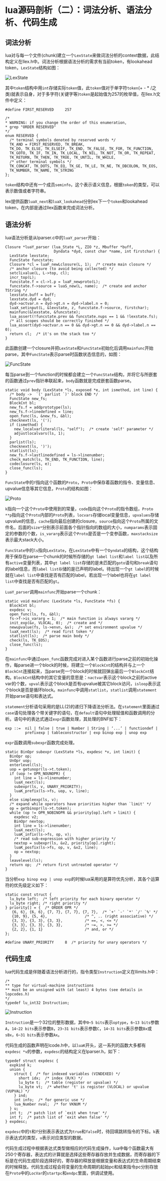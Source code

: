 lua源码剖析（二）：词法分析、语法分析、代码生成
===============================================

词法分析
--------

lua对与每一个文件(chunk)建立一个`LexState`来做词法分析的context数据，此结构定义在llex.h中。词法分析根据语法分析的需求有当前token，有lookahead token，`LexState`结构如图：

![LexState](/images/lexstate.jpeg)

其中`token`结构中用`int`存储实际`token`值，此`token`值对于单字符`token`(+ - * /之类)就表示自身，对于多字符(关键字等)`token`是起始值为257的枚举值，在llex.h文件中定义：

    #define FIRST_RESERVED     257

    /*
    * WARNING: if you change the order of this enumeration,
    * grep "ORDER RESERVED"
    */
    enum RESERVED {
      /* terminal symbols denoted by reserved words */
      TK_AND = FIRST_RESERVED, TK_BREAK,
      TK_DO, TK_ELSE, TK_ELSEIF, TK_END, TK_FALSE, TK_FOR, TK_FUNCTION,
      TK_GOTO, TK_IF, TK_IN, TK_LOCAL, TK_NIL, TK_NOT, TK_OR, TK_REPEAT,
      TK_RETURN, TK_THEN, TK_TRUE, TK_UNTIL, TK_WHILE,
      /* other terminal symbols */
      TK_CONCAT, TK_DOTS, TK_EQ, TK_GE, TK_LE, TK_NE, TK_DBCOLON, TK_EOS,
      TK_NUMBER, TK_NAME, TK_STRING
    };

`token`结构中还有一个成员`seminfo`，这个表示语义信息，根据`token`的类型，可以表示数值或者字符串。

lex提供函数`luaX_next`和`luaX_lookahead`分别lex下一个`token`和lookahead token，在内部是通过llex函数来完成词法分析。

语法分析
--------

lua语法分析是从lparser.c中的`luaY_parser`开始：

    Closure *luaY_parser (lua_State *L, ZIO *z, Mbuffer *buff,
                          Dyndata *dyd, const char *name, int firstchar) {
      LexState lexstate;
      FuncState funcstate;
      Closure *cl = luaF_newLclosure(L, 1);  /* create main closure */
      /* anchor closure (to avoid being collected) */
      setclLvalue(L, L->top, cl);
      incr_top(L);
      funcstate.f = cl->l.p = luaF_newproto(L);
      funcstate.f->source = luaS_new(L, name);  /* create and anchor TString */
      lexstate.buff = buff;
      lexstate.dyd = dyd;
      dyd->actvar.n = dyd->gt.n = dyd->label.n = 0;
      luaX_setinput(L, &lexstate, z, funcstate.f->source, firstchar);
      mainfunc(&lexstate, &funcstate);
      lua_assert(!funcstate.prev && funcstate.nups == 1 && !lexstate.fs);
      /* all scopes should be correctly finished */
      lua_assert(dyd->actvar.n == 0 && dyd->gt.n == 0 && dyd->label.n == 0);
      return cl;  /* it's on the stack too */
    }

此函数创建一个closure并把`LexState`和`FuncState`初始化后调用`mainfunc`开始parse，其中`FuncState`表示parse时函数状态信息的，如图：

![FuncState](/images/funcstate.jpeg)

每当parse到一个function的时候都会建立一个`FuncState`结构，并将它与所嵌套的函数通过`prev`指针串联起来，`body`函数就是完成嵌套函数parse。

    static void body (LexState *ls, exposed *e, int ismethod, int line) {
      /* body ->  `(' parlist `)' block END */
      FuncState new_fs;
      BlockCnt bl;
      new_fs.f = addprototype(ls);
      new_fs.f->linedefined = line;
      open_func(ls, &new_fs, &bl);
      checknext(ls, '(');
      if (ismethod) {
        new_localvarliteral(ls, "self");  /* create 'self' parameter */
        adjustlocalvars(ls, 1);
      }
      parlist(ls);
      checknext(ls, ')');
      statlist(ls);
      new_fs.f->lastlinedefined = ls->linenumber;
      check_match(ls, TK_END, TK_FUNCTION, line);
      codeclosure(ls, e);
      close_func(ls);
    }

`FuncState`中的`f`指向这个函数的`Proto`，`Proto`中保存着函数的指令、变量信息、upvalue信息等其它信息，`Proto`的结构如图：

![Proto](/images/proto.jpeg)

`k`指向一个这个`Proto`中使用到的常量，`code`指向这个`Proto`的指令数组，`Proto **p`指向这个`Proto`内部的`Proto`列表，`locvars`存储local变量信息，`upvalues`存储upvalue的信息，`cache`指向最后创建的closure，`source`指向这个`Proto`所属的文件名，后面的`size*`分别表示前面各个指针指向的数组的大小，`numparams`表示固定的参数的个数，`is_vararg`表示这个`Proto`是否是一个变参函数，`maxstacksize`表示最大stack大小。

`FuncState`中的`ls`指向`LexState`，在`LexState`中有一个`Dyndata`的结构，这个结构用于保存在parse一个chunk的时候所存储的`gt label list`和`label list`以及所有`active`变量列表，其中`gt label list`存储的是未匹配的`goto`语句和`break`语句的label信息，而`label list存`储的是已声明的label。待出现一个`gt label`的时候就在`label list`中查找是否有匹配的label，若出现一个label也将在`gt label list`中查找是否有匹配的`gt`。

`LuaY_parser`调用`mainfunc`开始parse一个chunk：

    static void mainfunc (LexState *ls, FuncState *fs) {
      BlockCnt bl;
      expdesc v;
      open_func(ls, fs, &bl);
      fs->f->is_vararg = 1;  /* main function is always vararg */
      init_exp(&v, VLOCAL, 0);  /* create and */
      newupvalue(fs, ls->envn, &v);  /* set environment upvalue */
      luaX_next(ls);  /* read first token */
      statlist(ls);  /* parse main body */
      check(ls, TK_EOS);
      close_func(ls);
    }

在`mainfunc`中通过`open_func`函数完成对进入某个函数进行parse之前的初始化操作，每parse进一个block的时候，将建立一个`BlockCnt`的结构并与上一个`BlockCnt`连接起来，当parse完一个block的时候就回弹出最后一个`BlockCnt`结构。`BlockCnt`结构中的其它变量的意思是：`nactvar`表示这个block之前的active var的个数，`upval`表示这个block是否有upvalue被其它block访问，`isloop`表示这个block是否是循环block。`mainfunc`中调用`statlist`，`statlist`调用`statement`开始parse语句和表达式。

`statement`分析语句采用的是LL(2)的递归下降语法分析法。在`statement`里面通过`case`语句处理各个带关键字的语句，在`default`语句中处理赋值和函数调用的分析。语句中的表达式通过`expr`函数处理，其处理的BNF如下：

    exp ::=  nil | false | true | Number | String | ‘...’ | functiondef |
             prefixexp | tableconstructor | exp binop exp | unop exp

`expr`函数调用`subexpr`函数完成处理。

    static BinOpr subexpr (LexState *ls, expdesc *v, int limit) {
      BinOpr op;
      UnOpr uop;
      enterlevel(ls);
      uop = getunopr(ls->t.token);
      if (uop != OPR_NOUNOPR) {
        int line = ls->linenumber;
        luaX_next(ls);
        subexpr(ls, v, UNARY_PRIORITY);
        luaK_prefix(ls->fs, uop, v, line);
      }
      else simpleexp(ls, v);
      /* expand while operators have priorities higher than `limit' */
      op = getbinopr(ls->t.token);
      while (op != OPR_NOBINOPR && priority[op].left > limit) {
        expdesc v2;
        BinOpr nextop;
        int line = ls->linenumber;
        luaX_next(ls);
        luaK_infix(ls->fs, op, v);
        /* read sub-expression with higher priority */
        nextop = subexpr(ls, &v2, priority[op].right);
        luaK_posfix(ls->fs, op, v, &v2, line);
        op = nextop;
      }
      leavelevel(ls);
      return op;  /* return first untreated operator */
    }

当分析`exp binop exp | unop exp`的时候lua采用的是算符优先分析，其各个运算符的优先级定义如下：

    static const struct {
      lu_byte left;  /* left priority for each binary operator */
      lu_byte right; /* right priority */
    } priority[] = {  /* ORDER OPR */
       {6, 6}, {6, 6}, {7, 7}, {7, 7}, {7, 7},  /* `+' `-' `*' `/' `%' */
       {10, 9}, {5, 4},                 /* ^, .. (right associative) */
       {3, 3}, {3, 3}, {3, 3},          /* ==, <, <= */
       {3, 3}, {3, 3}, {3, 3},          /* ~=, >, >= */
       {2, 2}, {1, 1}                   /* and, or */
    };

    #define UNARY_PRIORITY     8  /* priority for unary operators */

代码生成
--------

lua代码生成是伴随着语法分析进行的，指令类型`Instruction`定义在llimits.h中：

    /*
    ** type for virtual-machine instructions
    ** must be an unsigned with (at least) 4 bytes (see details in lopcodes.h)
    */
    typedef lu_int32 Instruction;

![Instruction](/images/instruction.jpeg)

`Instruction`是一个32位的整形数据，其中`0~5 bits`表示`optype`，`6~13 bits`参数`A`，`14~22 bits`表示参数`B`，`23~31 bits`表示参数`C`，`14~31 bits`表示参数`Bx`或`sBx`，`6~31 bits`表示参数`Ax`。

代码生成的函数声明在lcode.h中，以`luaK`开头，这一系列的函数大多都有`expdesc *v`的参数，`expdesc`的结构定义在lparser.h，如下：

    typedef struct expdesc {
      expkind k;
      union {
        struct {  /* for indexed variables (VINDEXED) */
          short idx;  /* index (R/K) */
          lu_byte t;  /* table (register or upvalue) */
          lu_byte vt;  /* whether 't' is register (VLOCAL) or upvalue (VUPVAL) */
        } ind;
        int info;  /* for generic use */
        lua_Number nval;  /* for VKNUM */
      } u;
      int t;  /* patch list of `exit when true' */
      int f;  /* patch list of `exit when false' */
    } expdesc;

`expdesc`中的`t`和`f`分别表示表达式为`true`和`false`时，待回填跳转指令的下标。`k`表示表达式的类型，`u`表示对应类型的数据。

代码生成过程中根据表达式类型做相应的代码生成操作，lua中每个函数最大有250个寄存器，表达式的计算就是选择这些寄存器存放并生成数据，而寄存器的下标是在代码生成阶段选择好的，寄存器的释放是根据变量和表达式的生命周期结束的时候释放。代码生成过程会将变量的生命周期的起始pc和结束指令pc分别存放在`Proto`中的`LocVar`的`startpc`和`endpc`里面，供调试使用。
